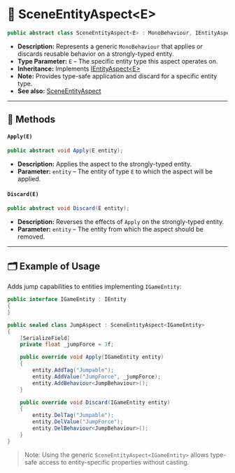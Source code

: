 # 🧩 SceneEntityAspect&lt;E&gt;

```csharp
public abstract class SceneEntityAspect<E> : MonoBehaviour, IEntityAspect<E> where E : IEntity
```

- **Description:** Represents a generic `MonoBehaviour` that applies or discards reusable behavior on a strongly-typed
  entity.
- **Type Parameter:** `E` – The specific entity type this aspect operates on.
- **Inheritance:** Implements [IEntityAspect&lt;E&gt;](IEntityAspect%601.md)
- **Note:** Provides type-safe application and discard for a specific entity type.
- **See also:** [SceneEntityAspect](SceneEntityAspect.md)

---

## 🏹 Methods

#### `Apply(E)`

```csharp
public abstract void Apply(E entity);
```

- **Description:** Applies the aspect to the strongly-typed entity.
- **Parameter:** `entity` – The entity of type `E` to which the aspect will be applied.

#### `Discard(E)`

```csharp
public abstract void Discard(E entity);
```

- **Description:** Reverses the effects of `Apply` on the strongly-typed entity.
- **Parameter:** `entity` – The entity from which the aspect should be removed.

---

## 🗂 Example of Usage

Adds jump capabilities to entities implementing `IGameEntity`:

```csharp
public interface IGameEntity : IEntity
{
}
```

```csharp
public sealed class JumpAspect : SceneEntityAspect<IGameEntity>
{
    [SerializeField]
    private float _jumpForce = 3f;

    public override void Apply(IGameEntity entity)
    {
        entity.AddTag("Jumpable");
        entity.AddValue("JumpForce", _jumpForce);
        entity.AddBehaviour<JumpBehaviour>();
    }

    public override void Discard(IGameEntity entity)
    {
        entity.DelTag("Jumpable");
        entity.DelValue("JumpForce");
        entity.DelBehaviour<JumpBehaviour>();
    }
}
```

> Note: Using the generic `SceneEntityAspect<IGameEntity>` allows type-safe access to entity-specific properties without
> casting.
